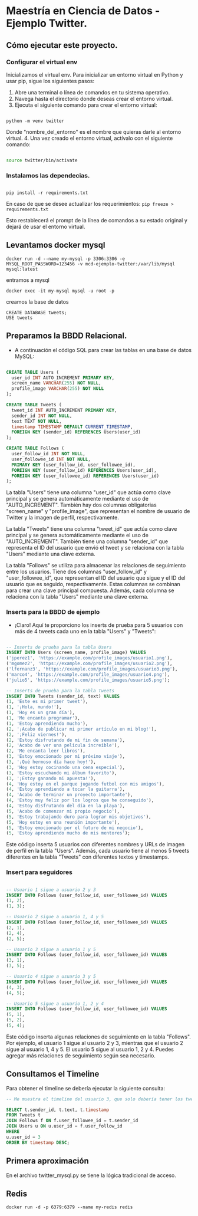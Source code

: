 # Maestría en Ciencia de Datos - Ejemplo Twitter.

## Cómo ejecutar este proyecto.

### Configurar el virtual env

Inicializamos el virtual env. Para inicializar un entorno virtual en Python y usar pip, sigue los siguientes pasos: 
1. Abre una terminal o línea de comandos en tu sistema operativo. 
2. Navega hasta el directorio donde deseas crear el entorno virtual. 
3. Ejecuta el siguiente comando para crear el entorno virtual:

```

python -m venv twitter
```



Donde "nombre_del_entorno" es el nombre que quieras darle al entorno virtual. 
4. Una vez creado el entorno virtual, actívalo con el siguiente comando:

```bash

source twitter/bin/activate
```


### Instalamos las dependecias.

```

pip install -r requirements.txt

```

En caso de que se desee actualizar los requerimientos: `pip freeze > requirements.txt`


Esto restablecerá el prompt de la línea de comandos a su estado original y dejará de usar el entorno virtual.

## Levantamos docker mysql
```
docker run -d --name my-mysql -p 3306:3306 -e MYSQL_ROOT_PASSWORD=123456 -v mcd-ejemplo-twitter:/var/lib/mysql mysql:latest
```
entramos a mysql
```
docker exec -it my-mysql mysql -u root -p 
```
creamos la base de datos 
```
CREATE DATABASE tweets;
USE tweets
```


## Preparamos la BBDD Relacional.
-  A continuación el código SQL para crear las tablas en una base de datos MySQL:

```sql

CREATE TABLE Users (
  user_id INT AUTO_INCREMENT PRIMARY KEY,
  screen_name VARCHAR(255) NOT NULL,
  profile_image VARCHAR(255) NOT NULL
);

CREATE TABLE Tweets (
  tweet_id INT AUTO_INCREMENT PRIMARY KEY,
  sender_id INT NOT NULL,
  text TEXT NOT NULL,
  timestamp TIMESTAMP DEFAULT CURRENT_TIMESTAMP,
  FOREIGN KEY (sender_id) REFERENCES Users(user_id)
);

CREATE TABLE Follows (
  user_follow_id INT NOT NULL,
  user_followee_id INT NOT NULL,
  PRIMARY KEY (user_follow_id, user_followee_id),
  FOREIGN KEY (user_follow_id) REFERENCES Users(user_id),
  FOREIGN KEY (user_followee_id) REFERENCES Users(user_id)
);
```

La tabla "Users" tiene una columna "user_id" que actúa como clave principal y se genera automáticamente mediante el uso de "AUTO_INCREMENT". También hay dos columnas obligatorias "screen_name" y "profile_image", que representan el nombre de usuario de Twitter y la imagen de perfil, respectivamente.

La tabla "Tweets" tiene una columna "tweet_id" que actúa como clave principal y se genera automáticamente mediante el uso de "AUTO_INCREMENT". También tiene una columna "sender_id" que representa el ID del usuario que envió el tweet y se relaciona con la tabla "Users" mediante una clave externa.

La tabla "Follows" se utiliza para almacenar las relaciones de seguimiento entre los usuarios. Tiene dos columnas "user_follow_id" y "user_followee_id", que representan el ID del usuario que sigue y el ID del usuario que es seguido, respectivamente. Estas columnas se combinan para crear una clave principal compuesta. Además, cada columna se relaciona con la tabla "Users" mediante una clave externa.

### Inserts para la BBDD de ejemplo

- ¡Claro! Aquí te proporciono los inserts de prueba para 5 usuarios con más de 4 tweets cada uno en la tabla "Users" y "Tweets":

```sql

-- Inserts de prueba para la tabla Users
INSERT INTO Users (screen_name, profile_image) VALUES
('jperez1', 'https://example.com/profile_images/usuario1.png'),
('mgomez2', 'https://example.com/profile_images/usuario2.png'),
('lfernanz3', 'https://example.com/profile_images/usuario3.png'),
('marco4', 'https://example.com/profile_images/usuario4.png'),
('julio5', 'https://example.com/profile_images/usuario5.png');

-- Inserts de prueba para la tabla Tweets
INSERT INTO Tweets (sender_id, text) VALUES
(1, 'Este es mi primer tweet'),
(1, '¡Hola, mundo!'),
(1, 'Hoy es un gran día'),
(1, 'Me encanta programar'),
(1, 'Estoy aprendiendo mucho'),
(2, '¡Acabo de publicar mi primer artículo en mi blog!'),
(2, '¡Feliz viernes!'),
(2, 'Estoy disfrutando de mi fin de semana'),
(2, 'Acabo de ver una película increíble'),
(2, 'Me encanta leer libros'),
(3, 'Estoy emocionado por mi próximo viaje'),
(3, '¡Qué hermoso día hace hoy!'),
(3, 'Hoy estoy cocinando una cena especial'),
(3, 'Estoy escuchando mi álbum favorito'),
(3, '¡Estoy ganando mi apuesta!'),
(4, 'Hoy estoy en el parque jugando futbol con mis amigos'),
(4, 'Estoy aprendiendo a tocar la guitarra'),
(4, 'Acabo de terminar un proyecto importante'),
(4, 'Estoy muy feliz por los logros que he conseguido'),
(4, 'Estoy disfrutando del día en la playa'),
(5, 'Acabo de comenzar mi propio negocio'),
(5, 'Estoy trabajando duro para lograr mis objetivos'),
(5, 'Hoy estoy en una reunión importante'),
(5, 'Estoy emocionado por el futuro de mi negocio'),
(5, 'Estoy aprendiendo mucho de mis mentores');
```



Este código inserta 5 usuarios con diferentes nombres y URLs de imagen de perfil en la tabla "Users". Además, cada usuario tiene al menos 5 tweets diferentes en la tabla "Tweets" con diferentes textos y timestamps.

### Insert para seguidores
```sql

-- Usuario 1 sigue a usuario 2 y 3
INSERT INTO Follows (user_follow_id, user_followee_id) VALUES
(1, 2),
(1, 3);

-- Usuario 2 sigue a usuario 1, 4 y 5
INSERT INTO Follows (user_follow_id, user_followee_id) VALUES
(2, 1),
(2, 4),
(2, 5);

-- Usuario 3 sigue a usuario 1 y 5
INSERT INTO Follows (user_follow_id, user_followee_id) VALUES
(3, 1),
(3, 5);

-- Usuario 4 sigue a usuario 3 y 5
INSERT INTO Follows (user_follow_id, user_followee_id) VALUES
(4, 3),
(4, 5);

-- Usuario 5 sigue a usuario 1, 2 y 4
INSERT INTO Follows (user_follow_id, user_followee_id) VALUES
(5, 1),
(5, 2),
(5, 4);
```

Este código inserta algunas relaciones de seguimiento en la tabla "Follows". Por ejemplo, el usuario 1 sigue al usuario 2 y 3, mientras que el usuario 2 sigue al usuario 1, 4 y 5. El usuario 5 sigue al usuario 1, 2 y 4. Puedes agregar más relaciones de seguimiento según sea necesario.

## Consultamos el Timeline

Para obtener el timeline se debería ejecutar la siguiente consulta:

```sql
-- Me muestra el timeline del usuario 3, que solo debería tener los tweets de las personas a las que sigue.

SELECT t.sender_id, t.text, t.timestamp 
FROM Tweets t 
JOIN Follows f ON f.user_followee_id = t.sender_id
JOIN Users u ON u.user_id = f.user_follow_id 
WHERE
u.user_id = 3
ORDER BY timestamp DESC;

```



## Primera aproximación

En el archivo twitter_mysql.py se tiene la lógica tradicional de acceso.



## Redis

```
docker run -d -p 6379:6379 --name my-redis redis

```